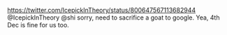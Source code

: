 https://twitter.com/IcepickInTheory/status/800647567113682944 @IcepickInTheory @shi sorry, need to sacrifice a goat to google. Yea, 4th Dec is fine for us too.